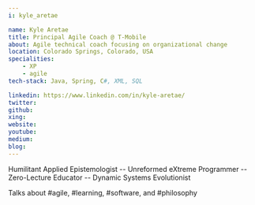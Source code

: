 ```yaml
---
i: kyle_aretae

name: Kyle Aretae
title: Principal Agile Coach @ T-Mobile
about: Agile technical coach focusing on organizational change
location: Colorado Springs, Colorado, USA
specialities:
    - XP
    - agile
tech-stack: Java, Spring, C#, XML, SQL

linkedin: https://www.linkedin.com/in/kyle-aretae/
twitter: 
github: 
xing: 
website: 
youtube: 
medium: 
blog: 
---
```


Humilitant Applied Epistemologist -- Unreformed eXtreme Programmer -- Zero-Lecture Educator -- Dynamic Systems Evolutionist

Talks about #agile, #learning, #software, and #philosophy

